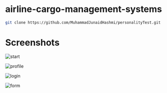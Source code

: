 # airline-cargo-management-systems

```sh
git clone https://github.com/MuhammadJunaidHashmi/personalityTest.git
```

# Screenshots

![start](https://github.com/MuhammadJunaidHashmi/blob/master/Screenshots/img1.jpg)

![profile](https://github.com/MuhammadJunaidHashmi/personalityTest/assets/91802755/f5960856-259c-4603-b8fe-e6b6794f7ae8)

![login](https://github.com/MuhammadJunaidHashmi/personalityTest/assets/91802755/d2ae95a5-ddfa-4d4a-abba-851f2f9dafb7)

![form](https://github.com/MuhammadJunaidHashmi/personalityTest/assets/91802755/8839c854-e34b-48f5-b932-beea47dcdbde)
